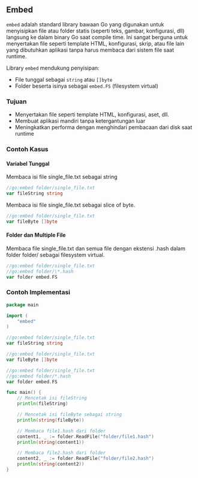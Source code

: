 ## Embed

`embed` adalah standard library bawaan Go yang digunakan untuk menyisipkan file atau folder statis (seperti teks, gambar, konfigurasi, dll) langsung ke dalam binary Go saat compile time. Ini sangat berguna untuk menyertakan file seperti template HTML, konfigurasi, skrip, atau file lain yang dibutuhkan aplikasi tanpa harus membaca dari sistem file saat runtime.

Library `embed` mendukung penyisipan:

- File tunggal sebagai `string` atau `[]byte`
- Folder beserta isinya sebagai `embed.FS` (filesystem virtual)

### Tujuan

- Menyertakan file seperti template HTML, konfigurasi, aset, dll.
- Membuat aplikasi mandiri tanpa ketergantungan luar
- Meningkatkan performa dengan menghindari pembacaan dari disk saat runtime

### Contoh Kasus

#### Variabel Tunggal

Membaca isi file single_file.txt sebagai string

```go
//go:embed folder/single_file.txt
var fileString string
```

Membaca isi file single_file.txt sebagai slice of byte.

```go
//go:embed folder/single_file.txt
var fileByte []byte
```

#### Folder dan Multiple File

Membaca file single_file.txt dan semua file dengan ekstensi .hash dalam folder folder/ sebagai filesystem virtual.

```go
//go:embed folder/single_file.txt
//go:embed folder/\*.hash
var folder embed.FS
```

### Contoh Implementasi

```go
package main

import (
    "embed"
)

//go:embed folder/single_file.txt
var fileString string

//go:embed folder/single_file.txt
var fileByte []byte

//go:embed folder/single_file.txt
//go:embed folder/*.hash
var folder embed.FS

func main() {
    // Mencetak isi fileString
    println(fileString)

    // Mencetak isi fileByte sebagai string
    println(string(fileByte))

    // Membaca file1.hash dari folder
    content1, _ := folder.ReadFile("folder/file1.hash")
    println(string(content1))

    // Membaca file2.hash dari folder
    content2, _ := folder.ReadFile("folder/file2.hash")
    println(string(content2))
}
```
